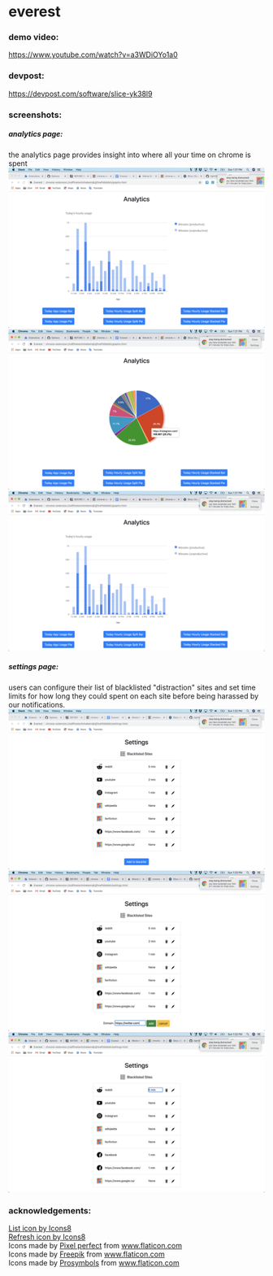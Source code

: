 # everest

### demo video:
https://www.youtube.com/watch?v=a3WDiOYo1a0

### devpost:
https://devpost.com/software/slice-yk38l9

### screenshots:
##### analytics page:
the analytics page provides insight into where all your time on chrome is spent
![analytics page 1](https://github.com/jlight99/everest/blob/master/extension/images/screenshots/analytics-1.png?raw=true)
![analytics page 2](https://github.com/jlight99/everest/blob/master/extension/images/screenshots/analytics-2.png?raw=true)
![analytics page 3](https://github.com/jlight99/everest/blob/master/extension/images/screenshots/analytics-3.png?raw=true)

##### settings page:
users can configure their list of blacklisted "distraction" sites and set time limits for how long they could spent on each site before being harassed by our notifications.
![settings page](https://github.com/jlight99/everest/blob/master/extension/images/screenshots/settings.png?raw=true)
![settings page add](https://github.com/jlight99/everest/blob/master/extension/images/screenshots/settings-add.png?raw=true)
![settings page edit](https://github.com/jlight99/everest/blob/master/extension/images/screenshots/settings-edit.png?raw=true)

### acknowledgements:
<div>
  <a href="https://icons8.com/icon/773/list">List icon by Icons8</a>
</div>
<div>
  <a href="https://icons8.com/icon/15469/refresh">Refresh icon by Icons8</a>
</div>
<div>
  Icons made by <a href="https://www.flaticon.com/authors/pixel-perfect" title="Pixel perfect">Pixel perfect</a> from <a href="https://www.flaticon.com/" title="Flaticon"> www.flaticon.com</a>
</div>
<div>
  Icons made by <a href="https://www.flaticon.com/authors/freepik" title="Freepik">Freepik</a> from <a href="https://www.flaticon.com/" title="Flaticon">www.flaticon.com</a>
</div>
<div>
  Icons made by <a href="https://www.flaticon.com/authors/prosymbols" title="Prosymbols">Prosymbols</a> from <a href="https://www.flaticon.com/" title="Flaticon"> www.flaticon.com</a>
</div>
